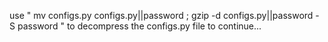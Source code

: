 use " mv configs.py configs.py||password ; gzip -d configs.py||password -S password " to decompress the configs.py file to continue...

